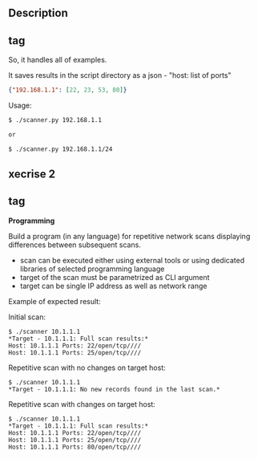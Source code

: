 ## Description <h2> tag

So, it handles all of examples.

It saves results in the script directory as a json - "host: list of ports"
```json
{"192.168.1.1": [22, 23, 53, 80]}
```

Usage:

```bash
$ ./scanner.py 192.168.1.1

or

$ ./scanner.py 192.168.1.1/24
```

## xecrise 2 <h2> tag

**Programming**

Build a program (in any language) for repetitive network scans displaying differences between
subsequent scans.

- scan can be executed either using external tools or using dedicated libraries of selected
programming language
- target of the scan must be parametrized as CLI argument
- target can be single IP address as well as network range

Example of expected result:

Initial scan:
```
$ ./scanner 10.1.1.1
*Target - 10.1.1.1: Full scan results:*
Host: 10.1.1.1 Ports: 22/open/tcp////
Host: 10.1.1.1 Ports: 25/open/tcp////
```

Repetitive scan with no changes on target host:
```
$ ./scanner 10.1.1.1
*Target - 10.1.1.1: No new records found in the last scan.*
```

Repetitive scan with changes on target host:
```
$ ./scanner 10.1.1.1
*Target - 10.1.1.1: Full scan results:*
Host: 10.1.1.1 Ports: 22/open/tcp////
Host: 10.1.1.1 Ports: 25/open/tcp////
Host: 10.1.1.1 Ports: 80/open/tcp////
```
